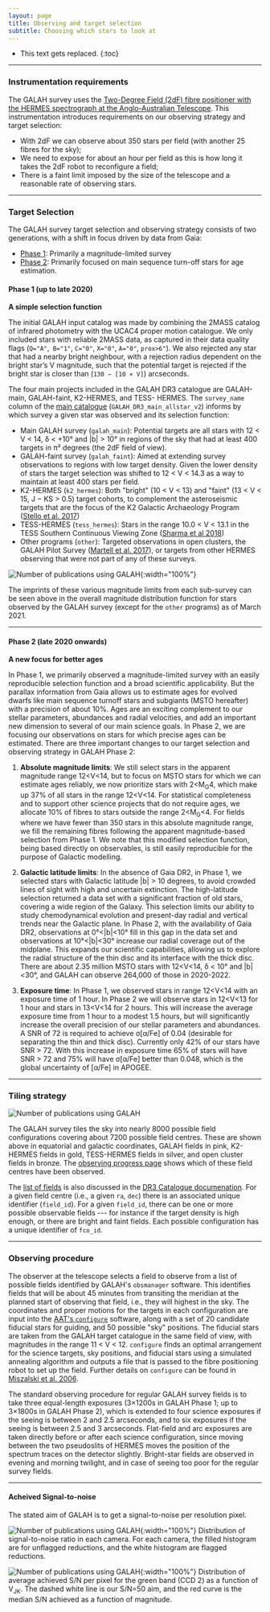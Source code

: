 ```yaml
---
layout: page
title: Observing and target selection
subtitle: Choosing which stars to look at
---
```


* This text gets replaced.
{:toc}

---

### Instrumentation requirements

The GALAH survey uses the [Two-Degree Field (2dF) fibre positioner with the HERMES spectrograph at the Anglo-Australian Telescope](/details/facilities). This instrumentation introduces requirements on our observing strategy and target selection:
* With 2dF we can observe about 350 stars per field (with another 25 fibres for the sky);
* We need to expose for about an hour per field as this is how long it takes the 2dF robot to reconfigure a field;
* There is a faint limit imposed by the size of the telescope and a reasonable rate of observing stars.

---

### Target Selection

The GALAH survey target selection and observing strategy consists of two generations, with a shift in focus driven by data from Gaia:
* [Phase 1](#phase-1-up-to-2020): Primarily a magnitude-limited survey
* [Phase 2](#phase-2-2020-onwards): Primarily focused on main sequence turn-off stars for age estimation.

#### Phase 1 (up to late 2020)

**A simple selection function**

The initial GALAH input catalog was made by combining the 2MASS catalog of infrared photometry with the UCAC4 proper motion catalogue. We only included stars with reliable 2MASS data, as captured in their data quality flags (`Q="A"`,` B="1"`, `C="0"`, `X="0"`, `A="0"`, `prox>6"`). We also rejected any star that had a nearby bright neighbour, with a rejection radius dependent on the bright star’s V magnitude, such that the potential target is rejected if the bright star is closer than (`130 − [10 × V]`) arcseconds.

The four main projects included in the GALAH DR3 catalogue are GALAH-main, GALAH-faint, K2-HERMES, and TESS- HERMES. The `survey_name` column of the [main catalogue](/dr3/the_catalogues) (`GALAH_DR3_main_allstar_v2`) informs by which survey a given star was observed and its selection function:

* Main GALAH survey (`galah_main`): Potential targets are all stars with 12 < V < 14, δ < +10° and \|b\| > 10° in regions of the sky that had at least 400 targets in π² degrees (the 2dF field of view).
* GALAH-faint survey (`galah_faint`): Aimed at extending survey observations to regions with low target density. Given the lower density of stars the target selection was shifted to 12 < V < 14.3 as a way to maintain at least 400 stars per field.
* K2-HERMES (`k2_hermes`): Both "bright" (10 < V < 13) and "faint" (13 < V < 15, J − KS > 0.5) target cohorts, to complement the asteroseismic targets that are the focus of the K2 Galactic Archaeology Program ([Stello et al. 2017](https://doi.org/10.3847/1538-4357/835/1/83))
* TESS-HERMES (`tess_hermes`): Stars in the range 10.0 < V < 13.1 in the TESS Southern Continuous Viewing Zone ([Sharma et al 2018](https://doi.org/10.1093/mnras/stx2582))
* Other programs (`other`): Targeted observations in open clusters, the GALAH Pilot Survey ([Martell et al. 2017](https://doi.org/10.1093/mnras/stw2835)), or targets from other HERMES observing that were not part of any of these surveys.

![Number of publications using GALAH](/survey/img/mag_dist_function.svg){:width="100%"}

The imprints of these various magnitude limits from each sub-survey can be seen above in the overall magnitude distribution function for stars observed by the GALAH survey (except for the `other` programs) as of March 2021.

---

#### Phase 2 (late 2020 onwards)

**A new focus for better ages**

In Phase 1, we primarily observed a magnitude-limited survey with an easily reproducible selection function and a broad scientific applicability. But the parallax information from Gaia allows us to estimate ages for evolved dwarfs like main sequence turnoff stars and subgiants (MSTO hereafter) with a precision of about 10%. Ages are an exciting complement to our stellar parameters, abundances and radial velocities, and add an important new dimension to several of our main science goals. In Phase 2, we are focusing our observations on stars for which precise ages can be estimated. There are three important changes to our target selection and observing strategy in GALAH Phase 2:

1. **Absolute magnitude limits**: We still select stars in the apparent magnitude range 12<V<14, but to focus on MSTO stars for which we can estimate ages reliably, we now prioritize stars with 2<M<sub>G</sub>4, which make up 37% of all stars in the range 12<V<14. For statistical completeness and to support other science projects that do not require ages, we allocate 10% of fibres to stars outside the range 2<M<sub>G</sub><4. For fields where we have fewer than 350 stars in this absolute magnitude range, we fill the remaining fibres following the apparent magnitude-based selection from Phase 1. We note that this modified selection function, being based directly on observables, is still easily reproducible for the purpose of Galactic modelling.

2. **Galactic latitude limits**: In the absence of Gaia DR2, in Phase 1, we selected stars with Galactic latitude \|b\| > 10 degrees, to avoid crowded lines of sight with high and uncertain extinction. The high-latitude selection returned a data set with a significant fraction of old stars, covering a wide region of the Galaxy. This selection limits our ability to study chemodynamical evolution and present-day radial and vertical trends near the Galactic plane. In Phase 2, with the availability of Gaia DR2, observations at 0°<\|b\|<10° fill in this gap in the data set and observations at 10°<\|b\|<30° increase our radial coverage out of the midplane. This expands our scientific capabilities, allowing us to explore the radial structure of the thin disc and its interface with the thick disc. There are about 2.35 million MSTO stars with 12<V<14, δ < 10° and \|b\|<30°, and GALAH can observe 264,000 of those in 2020-2022.

3. **Exposure time**: In Phase 1, we observed stars in range 12<V<14 with an exposure time of 1 hour. In Phase 2 we will observe stars in 12<V<13 for 1 hour and stars in 13<V<14 for 2 hours. This will increase the average exposure time from 1 hour to a modest 1.5 hours, but will significantly increase the overall precision of our stellar parameters and abundances. A SNR of 72 is required to achieve σ[α/Fe] of 0.04 (desirable for separating the thin and thick disc). Currently only 42% of our stars have SNR > 72. With this increase in exposure time 65% of stars will have SNR > 72 and 75% will have σ[α/Fe] better than 0.048, which is the global uncertainty of [α/Fe] in APOGEE.

---

### Tiling strategy

![Number of publications using GALAH](/survey/img/all_fields_on_sky.png)
<!-- {:width="100%"} -->

The GALAH survey tiles the sky into nearly 8000 possible field configurations covering about 7200 possible field centres. These are shown above in equatorial and galactic coordinates, GALAH fields in pink, K2-HERMES fields in gold, TESS-HERMES fields in silver, and open cluster fields in bronze. The [observing progress page](/survey/progress) shows which of these field centres have been observed.

The [list of fields](https://cloud.datacentral.org.au/teamdata/GALAH/public/GALAH_DR3/target/galahfco_3_public.txt) is also discussed in the [DR3 Catalogue documenation](/dr3/the_catalogues). For a given field centre (i.e., a given `ra`, `dec`) there is an associated unique identifier (`field_id`). For a given `field_id`, there can be one or more possible observable fields --- for instance if the target density is high enough, or there are bright and faint fields. Each possible configuration has a unique identifier of `fco_id`.

---

### Observing procedure

The observer at the telescope selects a field to observe from a list of possible fields identified by GALAH's `obsmanager` software. This identifies fields that will be about 45 minutes from transiting the meridian at the planned start of observing that field, i.e., they will highest in the sky. The coordinates and proper motions for the targets in each configuration are input into the [AAT's `configure`](https://aat.anu.edu.au/science/software/configure) software, along with a set of 20 candidate fiducial stars for guiding, and 50 possible "sky" positions. The fiducial stars are taken from the GALAH target catalogue in the same field of view, with magnitudes in the range 11 < V < 12. `configure` finds an optimal arrangement for the science targets, sky positions, and fiducial stars using a simulated annealing algorithm and outputs a file that is passed to the fibre positioning robot to set up the field. Further details on `configure` can be found in [Miszalski et al. 2006](https://doi.org/10.1111/j.1365-2966.2006.10777.x).

The standard observing procedure for regular GALAH survey fields is to take three equal-length exposures (3×1200s in GALAH Phase 1; up to 3×1800s in GALAH Phase 2), which is extended to four science exposures if the seeing is between 2 and 2.5 arcseconds, and to six exposures if the seeing is between 2.5 and 3 arcseconds. Flat-field and arc exposures are taken directly before or after each science configuration, since moving between the two pseudoslits of HERMES moves the position of the spectrum traces on the detector slightly. Bright-star fields are observed in evening and morning twilight, and in case of seeing too poor for the regular survey fields.

---

#### Acheived Signal-to-noise

The stated aim of GALAH is to get a signal-to-noise per resolution pixel.

![Number of publications using GALAH](/survey/img/snr_per_camera.svg){:width="100%"}
Distribution of signal-to-noise ratio in each camera. For each camera, the filled histogram are for unflagged reductions, and the white histogram are flagged reductions.

![Number of publications using GALAH](/survey/img/survey_progress_signal_to_noise_per_mag.svg){:width="100%"}
Distribution of average achieved S/N per pixel for the green band (CCD 2) as a function of V<sub>JK</sub>. The dashed white line is our S/N=50 aim, and the red curve is the median S/N achieved as a function of magnitude.
